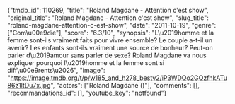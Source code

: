 {"tmdb_id": 110269, "title": "Roland Magdane - Attention c'est show", "original_title": "Roland Magdane - Attention c'est show", "slug_title": "roland-magdane-attention-c-est-show", "date": "2011-10-19", "genre": ["Com\u00e9die"], "score": "6.3/10", "synopsis": "L\u2019homme et la femme sont-ils vraiment faits pour vivre ensemble? Le couple a-t-il un avenir? Les enfants sont-ils vraiment une source de bonheur? Peut-on parler d\u2019amour sans parler de sexe?  Roland Magdane va nous expliquer pourquoi l\u2019homme et la femme sont si diff\u00e9rents\u2026", "image": "https://image.tmdb.org/t/p/w185_and_h278_bestv2/iP3WDQo2GQzfhkATu86z1ltDu7x.jpg", "actors": ["Roland Magdane ()"], "comments": [], "recommandations_id": [], "youtube_key": "notfound"}